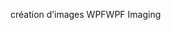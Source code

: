 <span data-ttu-id="9d4a3-101">création d’images WPF</span><span class="sxs-lookup"><span data-stu-id="9d4a3-101">WPF Imaging</span></span>
